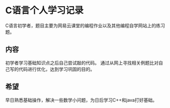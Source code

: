 # C语言个人学习记录
C语言初学者，题目主要为网易云课堂的编程作业以及其他编程自学网站上的练习题。
## 内容
初学者学习基础知识点之后自己尝试敲的代码。
通过从网上寻找相关例题比对自己写的代码进行优化，达到学习巩固的目的。
## 希望
早日熟悉基础操作，解决一些数学小问题，为日后学习C++和java打好基础。
